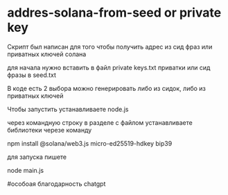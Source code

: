 # addres-solana-from-seed or private key
 Скрипт был написан для того чтобы получить адрес из сид фраз или приватных ключей солана
 
 для начала нужно вставить в файл private keys.txt приватки или сид фразы в seed.txt
 
 В коде есть 2 выбора можно генерировать либо из сидок, либо из приватных ключей
 
 Чтобы запустить устанавливаете node.js
 
 через командную строку в разделе с файлом устанавливаете библиотеки черезе команду 
 
 npm install @solana/web3.js micro-ed25519-hdkey bip39

для запуска пишете

node main.js


#особоая благодарность chatgpt
